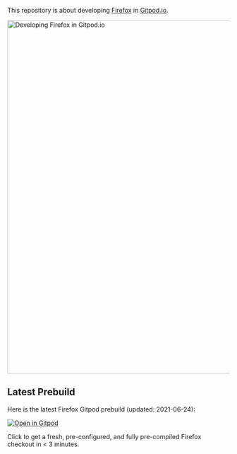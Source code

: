 This repository is about developing [Firefox](https://github.com/mozilla/gecko-dev) in [Gitpod.io](https://www.gitpod.io/).

<img width="800" alt="Developing Firefox in Gitpod.io" src="https://user-images.githubusercontent.com/599268/85171838-12389200-b270-11ea-8a9a-b15a6f889777.png">

## Latest Prebuild

Here is the latest Firefox Gitpod prebuild (updated: 2021-06-24):

[![Open in Gitpod](https://gitpod.io/button/open-in-gitpod.svg)](https://gitpod.io/#https://github.com/mozilla/gecko-dev/commit/fc95c6ad297d9d257f05599d01741503f3f57326)

Click to get a fresh, pre-configured, and fully pre-compiled Firefox checkout in < 3 minutes.
